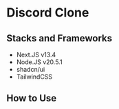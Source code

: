 # Discord Clone
## Stacks and Frameworks
- Next.JS v13.4
- Node.JS v20.5.1
- shadcn/ui
- TailwindCSS 
## How to Use
